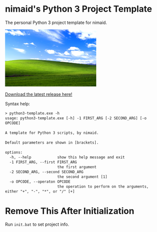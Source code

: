 # nimaid's Python 3 Project Template
The personal Python 3 project template for nimaid.

<img src="docs/example.jpg" width="300px" alt="The program's main image."/>

[Download the latest release here!](https://github.com/nimaid/python3-template/releases/latest)

Syntax help:
```
> python3-template.exe -h
usage: python3-template.exe [-h] -1 FIRST_ARG [-2 SECOND_ARG] [-o OPCODE]

A template for Python 3 scripts, by nimaid.

Default parameters are shown in [brackets].

options:
  -h, --help            show this help message and exit
  -1 FIRST_ARG, --first FIRST_ARG
                        the first argument
  -2 SECOND_ARG, --second SECOND_ARG
                        the second argument [1]
  -o OPCODE, --operaton OPCODE
                        the operation to perform on the arguments, either "+", "-", "*", or "/" [+]
```


# Remove This After Initialization
Run `init.bat` to set project info.